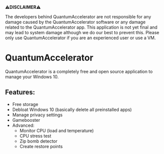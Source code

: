 ⚠**DISCLAIMER**⚠

The developers behind QuantumAccelerator are not responsible for any damage caused by the QuantumAccelerator software or any damage related to the QuantumAccelerator app. This application is not yet final and may lead to system damage although we do our best to prevent this. Please only use QuantumAccelerator if you are an experienced user or use a VM.

# QuantumAccelerator

QuantumAccelerator is a completely free and open source application to manage your Windows 10.

## Features:
   * Free storage
   * Debloat Windows 10 (basically delete all preinstalled apps)
   * Manage privacy settings
   * Gamebooster
   * Advanced:
     * Monitor CPU (load and temperature)
     * CPU stress test
     * Zip bomb detector
     * Create restore points

